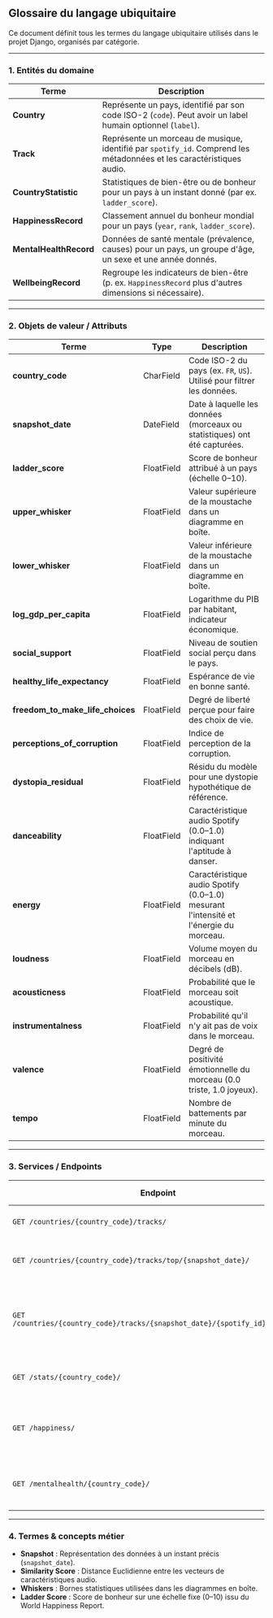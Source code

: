 ## Glossaire du langage ubiquitaire

Ce document définit tous les termes du langage ubiquitaire utilisés dans le projet Django, organisés par catégorie.

---

### 1. Entités du domaine

| Terme                   | Description                                                                                            |
|-------------------------|--------------------------------------------------------------------------------------------------------|
| **Country**             | Représente un pays, identifié par son code ISO-2 (`code`). Peut avoir un label humain optionnel (`label`). |
| **Track**               | Représente un morceau de musique, identifié par `spotify_id`. Comprend les métadonnées et les caractéristiques audio. |
| **CountryStatistic**    | Statistiques de bien-être ou de bonheur pour un pays à un instant donné (par ex. `ladder_score`).      |
| **HappinessRecord**     | Classement annuel du bonheur mondial pour un pays (`year`, `rank`, `ladder_score`).                   |
| **MentalHealthRecord**  | Données de santé mentale (prévalence, causes) pour un pays, un groupe d'âge, un sexe et une année donnés. |
| **WellbeingRecord**     | Regroupe les indicateurs de bien-être (p. ex. `HappinessRecord` plus d'autres dimensions si nécessaire). |

---

### 2. Objets de valeur / Attributs

| Terme                             | Type        | Description                                                                          |
|-----------------------------------|-------------|--------------------------------------------------------------------------------------|
| **country_code**                  | CharField   | Code ISO-2 du pays (ex. `FR`, `US`). Utilisé pour filtrer les données.               |
| **snapshot_date**                 | DateField   | Date à laquelle les données (morceaux ou statistiques) ont été capturées.            |
| **ladder_score**                  | FloatField  | Score de bonheur attribué à un pays (échelle 0–10).                                   |
| **upper_whisker**                 | FloatField  | Valeur supérieure de la moustache dans un diagramme en boîte.                        |
| **lower_whisker**                 | FloatField  | Valeur inférieure de la moustache dans un diagramme en boîte.                        |
| **log_gdp_per_capita**            | FloatField  | Logarithme du PIB par habitant, indicateur économique.                               |
| **social_support**                | FloatField  | Niveau de soutien social perçu dans le pays.                                         |
| **healthy_life_expectancy**       | FloatField  | Espérance de vie en bonne santé.                                                     |
| **freedom_to_make_life_choices**  | FloatField  | Degré de liberté perçue pour faire des choix de vie.                                |
| **perceptions_of_corruption**     | FloatField  | Indice de perception de la corruption.                                               |
| **dystopia_residual**             | FloatField  | Résidu du modèle pour une dystopie hypothétique de référence.                        |
| **danceability**                  | FloatField  | Caractéristique audio Spotify (0.0–1.0) indiquant l'aptitude à danser.               |
| **energy**                        | FloatField  | Caractéristique audio Spotify (0.0–1.0) mesurant l'intensité et l'énergie du morceau.|
| **loudness**                      | FloatField  | Volume moyen du morceau en décibels (dB).                                            |
| **acousticness**                  | FloatField  | Probabilité que le morceau soit acoustique.                                          |
| **instrumentalness**              | FloatField  | Probabilité qu'il n'y ait pas de voix dans le morceau.                              |
| **valence**                       | FloatField  | Degré de positivité émotionnelle du morceau (0.0 triste, 1.0 joyeux).               |
| **tempo**                         | FloatField  | Nombre de battements par minute du morceau.                                          |

---

### 3. Services / Endpoints

| Endpoint                                                                                  | Verbe HTTP | Description                                                                                       |
|-------------------------------------------------------------------------------------------|------------|---------------------------------------------------------------------------------------------------|
| `GET /countries/{country_code}/tracks/`                                                   | GET        | Liste de tous les `Track` pour un pays donné.                                                     |
| `GET /countries/{country_code}/tracks/top/{snapshot_date}/`                               | GET        | Top des `Track` ordonné par `daily_rank` pour une date donnée.                                    |
| `GET /countries/{country_code}/tracks/{snapshot_date}/{spotify_id}/similar/`              | GET        | Jusqu'à 5 `Track` les plus similaires à la `Track` de référence (distance Euclidienne sur les caractéristiques audio). |
| `GET /stats/{country_code}/`                                                              | GET        | Liste de tous les `CountryStatistic` pour un pays donné.                                          |
| `GET /happiness/`                                                                         | GET        | Tous les enregistrements `HappinessRecord` (filtrables via `?country={country_code}`).            |
| `GET /mentalhealth/{country_code}/`                                                       | GET        | Tous les enregistrements `MentalHealthRecord` pour un pays donné.                                  |

---

### 4. Termes & concepts métier

- **Snapshot** : Représentation des données à un instant précis (`snapshot_date`).
- **Similarity Score** : Distance Euclidienne entre les vecteurs de caractéristiques audio.
- **Whiskers** : Bornes statistiques utilisées dans les diagrammes en boîte.
- **Ladder Score** : Score de bonheur sur une échelle fixe (0–10) issu du World Happiness Report.  